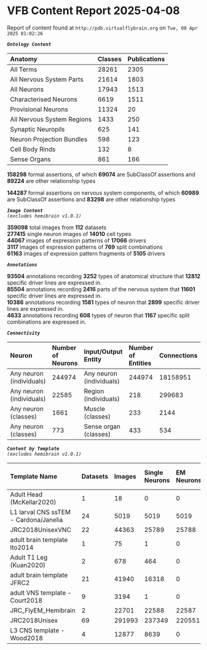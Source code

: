 
VFB Content Report 2025-04-08
=============================


Report of content found at ``http://pdb.virtualflybrain.org`` on ``Tue, 08 Apr 2025 01:02:26``  
  
***``Ontology Content``***  

|Anatomy|Classes|Publications|
| :--- | :--- | :--- |
|All Terms|28261|2305|
|All Nervous System Parts|21614|1803|
|All Neurons|17943|1513|
|Characterised Neurons|6619|1511|
|Provisional Neurons|11324|20|
|All Nervous System Regions|1433|250|
|Synaptic Neuropils|625|141|
|Neuron Projection Bundles|598|123|
|Cell Body Rinds|132|8|
|Sense Organs|861|166|
  
  
**158298** formal assertions, of which **69074** are SubClassOf assertions and **89224** are other relationship types  
  
**144287** formal assertions on nervous system components, of which **60989** are SubClassOf assertions and **83298** are other relationship types  
  
***``Image Content``***  
*``(excludes hemibrain v1.0.1)``*  
  
**359098** total images from **112** datasets  
**277415** single neuron images of **14010** cell types  
**44067** images of expression patterns of **17066** drivers  
**3117** images of expression patterns of **769** split combinations  
**61163** images of expression pattern fragments of **5105** drivers  
  
***``Annotations``***  
  
**93504** annotations recording **3252** types of anatomical structure that **12812** specific driver lines are expressed in.  
**85504** annotations recording **2416** parts of the nervous system that **11601** specific driver lines are expressed in.  
**10386** annotations recording **1581** types of neuron that **2899** specific driver lines are expressed in.  
**4633** annotations recording **608** types of neuron that **1167** specific split combinations are expressed in.  
  
***``Connectivity``***  

|Neuron|Number of Neurons|Input/Output Entity|Number of Entities|Connections|
| :--- | :--- | :--- | :--- | :--- |
|Any neuron (individuals)|244974|Any neuron (individuals)|244974|18158951|
|Any neuron (individuals)|22585|Region (individuals)|218|299683|
|Any neuron (classes)|1661|Muscle (classes)|233|2144|
|Any neuron (classes)|773|Sense organ (classes)|433|534|
  
  
  
***``Content by Template``***  
*``(excludes hemibrain v1.0.1)``*  

|Template Name|Datasets|Images|Single Neurons|EM Neurons|Full Expression Patterns|Split Expression Patterns|Partial Expression Patterns|Painted domains|
| :--- | :--- | :--- | :--- | :--- | :--- | :--- | :--- | :--- |
|Adult Head (McKellar2020)|1|18|0|0|0|0|0|0|
|L1 larval CNS ssTEM - Cardona/Janelia|24|5019|5019|5019|0|0|0|0|
|JRC2018UnisexVNC|22|44363|25789|25788|8314|625|10240|21|
|adult brain template Ito2014|1|75|1|0|0|0|0|75|
|Adult T1 Leg (Kuan2020)|2|678|464|0|0|0|0|4|
|adult brain template JFRC2|21|41940|16318|0|25272|600|16127|58|
|adult VNS template - Court2018|9|3194|1|0|3171|480|0|21|
|JRC_FlyEM_Hemibrain|2|22701|22588|22587|0|0|0|114|
|JRC2018Unisex|69|291993|237349|220551|31655|1632|38796|46|
|L3 CNS template - Wood2018|4|12877|8639|0|381|381|12178|255|
  
